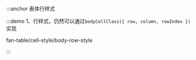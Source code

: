 :::anchor 表体行样式

:::demo 1、行样式，仍然可以通过`bodyCellClass({ row, column, rowIndex })`实现

fan-table/cell-style/body-row-style

:::
